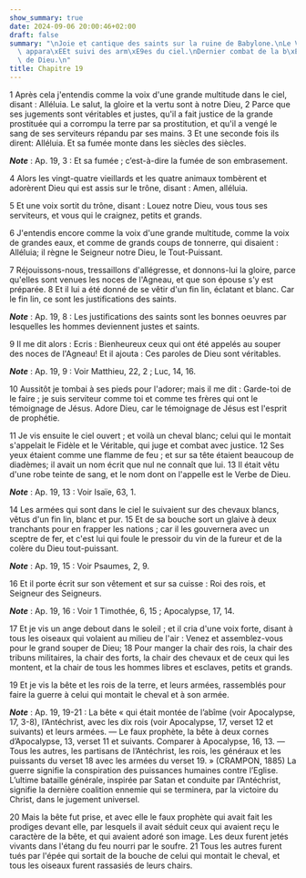```yaml
---
show_summary: true
date: 2024-09-06 20:00:46+02:00
draft: false
summary: "\nJoie et cantique des saints sur la ruine de Babylone.\nLe Verbe de Dieu\
  \ appara\xEEt suivi des arm\xE9es du ciel.\nDernier combat de la b\xEAte et du Verbe\
  \ de Dieu.\n"
title: Chapitre 19
---
```





1 Après cela j'entendis comme la voix d'une grande multitude dans le ciel, disant : Alléluia. Le salut, la gloire et la vertu sont à notre Dieu, 2 Parce que ses jugements sont véritables et justes, qu'il a fait justice de la grande prostituée qui a corrompu la terre par sa prostitution, et qu'il a vengé le sang de ses serviteurs répandu par ses mains. 3 Et une seconde fois ils dirent: Alléluia. Et sa fumée monte dans les siècles des siècles.

***Note*** :  Ap. 19, 3 : Et sa fumée ; c’est-à-dire la fumée de son embrasement.


4 Alors les vingt-quatre vieillards et les quatre animaux tombèrent et adorèrent Dieu qui est assis sur le trône, disant : Amen, alléluia.


5 Et une voix sortit du trône, disant : Louez notre Dieu, vous tous ses serviteurs, et vous qui le craignez, petits et grands.


6 J'entendis encore comme la voix d'une grande multitude, comme la voix de grandes eaux, et comme de grands coups de tonnerre, qui disaient : Alléluia; il règne le Seigneur notre Dieu, le Tout-Puissant.


7 Réjouissons-nous, tressaillons d'allégresse, et donnons-lui la gloire, parce qu'elles sont venues les noces de l'Agneau, et que son épouse s'y est préparée. 8 Et il lui a été donné de se vêtir d'un fin lin, éclatant et blanc. Car le fin lin, ce sont les justifications des saints.

***Note*** :  Ap. 19, 8 : Les justifications des saints sont les bonnes oeuvres par lesquelles les hommes deviennent justes et saints.


9 Il me dit alors : Ecris : Bienheureux ceux qui ont été appelés au souper des noces de l'Agneau! Et il ajouta : Ces paroles de Dieu sont véritables.

***Note*** :  Ap. 19, 9 : Voir Matthieu, 22, 2 ; Luc, 14, 16.

10 Aussitôt je tombai à ses pieds pour l'adorer; mais il me dit : Garde-toi de le faire ; je suis serviteur comme toi et comme tes frères qui ont le témoignage de Jésus. Adore Dieu, car le témoignage de Jésus est l'esprit de prophétie.


11 Je vis ensuite le ciel ouvert ; et voilà un cheval blanc; celui qui le montait s'appelait le Fidèle et le Véritable, qui juge et combat avec justice. 12 Ses yeux étaient comme une flamme de feu ; et sur sa tête étaient beaucoup de diadèmes; il avait un nom écrit que nul ne connaît que lui. 13 Il était vêtu d'une robe teinte de sang, et le nom dont on l'appelle est le Verbe de Dieu.

***Note*** :  Ap. 19, 13 : Voir Isaïe, 63, 1.

14 Les armées qui sont dans le ciel le suivaient sur des chevaux blancs, vêtus d'un fin lin, blanc et pur. 15 Et de sa bouche sort un glaive à deux tranchants pour en frapper les nations ; car il les gouvernera avec un sceptre de fer, et c'est lui qui foule le pressoir du vin de la fureur et de la colère du Dieu tout-puissant.

***Note*** :  Ap. 19, 15 : Voir Psaumes, 2, 9.

16 Et il porte écrit sur son vêtement et sur sa cuisse : Roi des rois, et Seigneur des Seigneurs.

***Note*** :  Ap. 19, 16 : Voir 1 Timothée, 6, 15 ; Apocalypse, 17, 14.


17 Et je vis un ange debout dans le soleil ; et il cria d'une voix forte, disant à tous les oiseaux qui volaient au milieu de l'air : Venez et assemblez-vous pour le grand souper de Dieu; 18 Pour manger la chair des rois, la chair des tribuns militaires, la chair des forts, la chair des chevaux et de ceux qui les montent, et la chair de tous les hommes libres et esclaves, petits et grands.


19 Et je vis la bête et les rois de la terre, et leurs armées, rassemblés pour faire la guerre à celui qui montait le cheval et à son armée.

***Note*** :  Ap. 19, 19-21 : La bête « qui était montée de l’abîme (voir Apocalypse, 17, 3-8), l’Antéchrist, avec les dix rois (voir Apocalypse, 17, verset 12 et suivants) et leurs armées. ― Le faux prophète, la bête à deux cornes d’Apocalypse, 13, verset 11 et suivants. Comparer à Apocalypse, 16, 13. ― Tous les autres, les partisans de l’Antéchrist, les rois, les généraux et les puissants du verset 18 avec les armées du verset 19. » (CRAMPON, 1885) La guerre signifie la conspiration des puissances humaines contre l’Eglise. L’ultime bataille générale, inspirée par Satan et conduite par l’Antéchrist, signifie la dernière coalition ennemie qui se terminera, par la victoire du Christ, dans le jugement universel.

20 Mais la bête fut prise, et avec elle le faux prophète qui avait fait les prodiges devant elle, par lesquels il avait séduit ceux qui avaient reçu le caractère de la bête, et qui avaient adoré son image. Les deux furent jetés vivants dans l'étang du feu nourri par le soufre. 21 Tous les autres furent tués par l'épée qui sortait de la bouche de celui qui montait le cheval, et tous les oiseaux furent rassasiés de leurs chairs.

